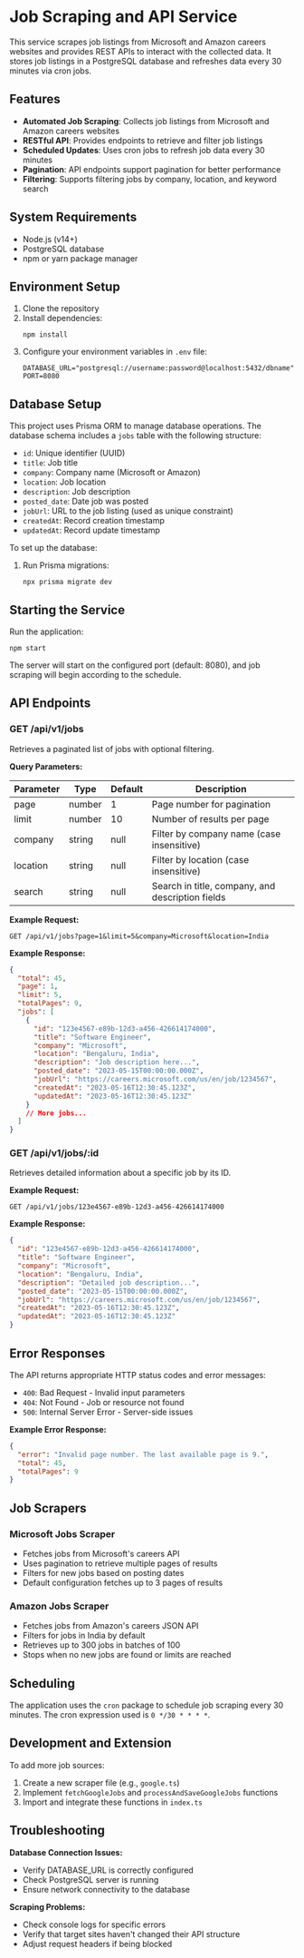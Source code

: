 # Job Scraping and API Service

This service scrapes job listings from Microsoft and Amazon careers websites and provides REST APIs to interact with the collected data. It stores job listings in a PostgreSQL database and refreshes data every 30 minutes via cron jobs.

## Features

- **Automated Job Scraping**: Collects job listings from Microsoft and Amazon careers websites
- **RESTful API**: Provides endpoints to retrieve and filter job listings
- **Scheduled Updates**: Uses cron jobs to refresh job data every 30 minutes
- **Pagination**: API endpoints support pagination for better performance
- **Filtering**: Supports filtering jobs by company, location, and keyword search

## System Requirements

- Node.js (v14+)
- PostgreSQL database
- npm or yarn package manager

## Environment Setup

1. Clone the repository
2. Install dependencies:
   ```
   npm install
   ```
3. Configure your environment variables in `.env` file:
   ```
   DATABASE_URL="postgresql://username:password@localhost:5432/dbname"
   PORT=8080
   ```

## Database Setup

This project uses Prisma ORM to manage database operations. The database schema includes a `jobs` table with the following structure:

- `id`: Unique identifier (UUID)
- `title`: Job title
- `company`: Company name (Microsoft or Amazon)
- `location`: Job location
- `description`: Job description
- `posted_date`: Date job was posted
- `jobUrl`: URL to the job listing (used as unique constraint)
- `createdAt`: Record creation timestamp
- `updatedAt`: Record update timestamp

To set up the database:

1. Run Prisma migrations:
   ```
   npx prisma migrate dev
   ```

## Starting the Service

Run the application:

```
npm start
```

The server will start on the configured port (default: 8080), and job scraping will begin according to the schedule.

## API Endpoints

### GET /api/v1/jobs

Retrieves a paginated list of jobs with optional filtering.

**Query Parameters:**

| Parameter | Type   | Default | Description                                      |
| --------- | ------ | ------- | ------------------------------------------------ |
| page      | number | 1       | Page number for pagination                       |
| limit     | number | 10      | Number of results per page                       |
| company   | string | null    | Filter by company name (case insensitive)        |
| location  | string | null    | Filter by location (case insensitive)            |
| search    | string | null    | Search in title, company, and description fields |

**Example Request:**

```
GET /api/v1/jobs?page=1&limit=5&company=Microsoft&location=India
```

**Example Response:**

```json
{
  "total": 45,
  "page": 1,
  "limit": 5,
  "totalPages": 9,
  "jobs": [
    {
      "id": "123e4567-e89b-12d3-a456-426614174000",
      "title": "Software Engineer",
      "company": "Microsoft",
      "location": "Bengaluru, India",
      "description": "Job description here...",
      "posted_date": "2023-05-15T00:00:00.000Z",
      "jobUrl": "https://careers.microsoft.com/us/en/job/1234567",
      "createdAt": "2023-05-16T12:30:45.123Z",
      "updatedAt": "2023-05-16T12:30:45.123Z"
    }
    // More jobs...
  ]
}
```

### GET /api/v1/jobs/:id

Retrieves detailed information about a specific job by its ID.

**Example Request:**

```
GET /api/v1/jobs/123e4567-e89b-12d3-a456-426614174000
```

**Example Response:**

```json
{
  "id": "123e4567-e89b-12d3-a456-426614174000",
  "title": "Software Engineer",
  "company": "Microsoft",
  "location": "Bengaluru, India",
  "description": "Detailed job description...",
  "posted_date": "2023-05-15T00:00:00.000Z",
  "jobUrl": "https://careers.microsoft.com/us/en/job/1234567",
  "createdAt": "2023-05-16T12:30:45.123Z",
  "updatedAt": "2023-05-16T12:30:45.123Z"
}
```

## Error Responses

The API returns appropriate HTTP status codes and error messages:

- `400`: Bad Request - Invalid input parameters
- `404`: Not Found - Job or resource not found
- `500`: Internal Server Error - Server-side issues

**Example Error Response:**

```json
{
  "error": "Invalid page number. The last available page is 9.",
  "total": 45,
  "totalPages": 9
}
```

## Job Scrapers

### Microsoft Jobs Scraper

- Fetches jobs from Microsoft's careers API
- Uses pagination to retrieve multiple pages of results
- Filters for new jobs based on posting dates
- Default configuration fetches up to 3 pages of results

### Amazon Jobs Scraper

- Fetches jobs from Amazon's careers JSON API
- Filters for jobs in India by default
- Retrieves up to 300 jobs in batches of 100
- Stops when no new jobs are found or limits are reached

## Scheduling

The application uses the `cron` package to schedule job scraping every 30 minutes. The cron expression used is `0 */30 * * * *`.

## Development and Extension

To add more job sources:

1. Create a new scraper file (e.g., `google.ts`)
2. Implement `fetchGoogleJobs` and `processAndSaveGoogleJobs` functions
3. Import and integrate these functions in `index.ts`

## Troubleshooting

**Database Connection Issues:**

- Verify DATABASE_URL is correctly configured
- Check PostgreSQL server is running
- Ensure network connectivity to the database

**Scraping Problems:**

- Check console logs for specific errors
- Verify that target sites haven't changed their API structure
- Adjust request headers if being blocked
